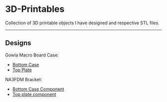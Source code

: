 # 3D-Printables

Collection of 3D printable objects I have designed and respective STL files.   

---

## Designs

Gowla Macro Board Case:

  * <a href='Gowla Macro Board/bottom case M2 holes.stl'>Bottom Case</a><br>
  * <a href='Gowla Macro Board/top_plate.stl'>Top Plate</a><br>

NA3FDM Bracket:

  * <a href='Gowla Macro Board/bottom case M2 holes.stl'>Bottom Case Component</a><br>
  * <a href='Gowla Macro Board/top_plate.stl'>Top plate component</a><br>
